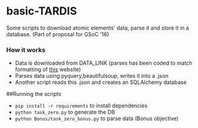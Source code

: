 # basic-TARDIS
Some scripts to download atomic elements' data, parse it and store it in a database. (Part of proposal for GSoC '16)

### How it works
* Data is downloaded from DATA_LINK (parses has been coded to match formatting of <a href = "http://physics.nist.gov/cgi-bin/Compositions/stand_alone.pl?ele=&all=all&ascii=html">this</a> website)
* Parses data using pyquery,beautifulsoup, writes it into a .json
* Another script reads this .json and creates an SQLAlchemy database

##Running the scripts
* ```pip install -r requirements``` to install dependencies
* ```python task_zero.py``` to generate the DB
* ```python Bonus/task_zero_bonus.py``` to parse data (Bonus objective)